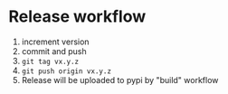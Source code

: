 # Release workflow

1. increment version
2. commit and push
3. `git tag vx.y.z`
4. `git push origin vx.y.z`
5. Release will be uploaded to pypi by "build" workflow
